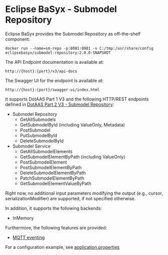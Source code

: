 # Eclipse BaSyx - Submodel Repository 
Eclipse BaSyx provides the Submodel Repository as off-the-shelf component:

    docker run --name=sm-repo -p:8081:8081 -v C:/tmp:/usr/share/config eclipsebasyx/submodel-repository:2.0.0-SNAPSHOT 

The API Endpoint documentation is available at:

	http://{host}:{port}/v3/api-docs
	
The Swagger UI for the endpoint is available at:

	http://{host}:{port}/swagger-ui/index.html

It supports DotAAS Part 1 V3 and the following HTTP/REST endpoints defined in [DotAAS Part 2 V3 - Submodel Repository](https://app.swaggerhub.com/apis/Plattform_i40/SubmodelRepositoryServiceSpecification/V3.0_SSP-001):

* Submodel Repository
  * GetAllSubmodels
  * GetSubmodelById (including ValueOnly, Metadata)
  * PostSubmodel
  * PutSubmodelById
  * DeleteSubmodelById
* Submodel Service
  * GetAllSubmodelElements
  * GetSubmodelElementByPath (including ValueOnly)
  * PostSubmodelElement
  * PostSubmodelElementByPath
  * DeleteSubmodelElementByPath
  * PatchSubmodelElementByPath
  * GetSubmodelElementValueByPath

Right now, no additional input parameters modifying the output (e.g., cursor, serializationModifier) are supported, if not specified otherwise.

In addition, it supports the following backends:
* InMemory

Furthermore, the following features are provided:
* [MQTT eventing](basyx.submodelrepository-feature-mqtt)

For a configuration example, see [application.properties](basyx.submodelrepository.component/src/main/resources/application.properties)
